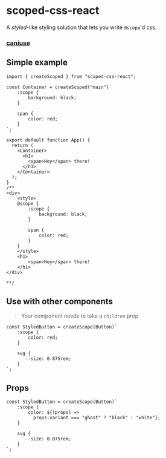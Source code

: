 # scoped-css-react

A _styled_-like styling solution that lets you write `@scope`'d css.

### [caniuse](https://caniuse.com/mdn-css_at-rules_scope)

## Simple example

```tsx
import { createScoped } from "scoped-css-react";

const Container = createScoped("main")`
    :scope {
        background: black;
    }

    span {
        color: red;
    }
`;

export default function App() {
  return (
    <Container>
      <h1>
        <span>Hey</span> there!
      </h1>
    </Container>
  );
}
/**
<div>
    <style>
    @scope {
        :scope {
            background: black;
        }
    
        span {
            color: red;
        }
    }
    </style>
    <h1>
        <span>Hey</span> there!
    </h1>
</div>

**/
```

## Use with other components

> Your component needs to take a `children` prop

```tsx
const StyledButton = createScope(Button)`
    :scope {
        color: red;
    }

    svg {
       --size: 0.875rem;
    }
`;
```

## Props

```tsx
const StyledButton = createScope(Button)`
    :scope {
        color: ${(props) =>
          props.variant === "ghost" ? "black" : "white"};
    }

    svg {
       --size: 0.875rem;
    }
`;
```
